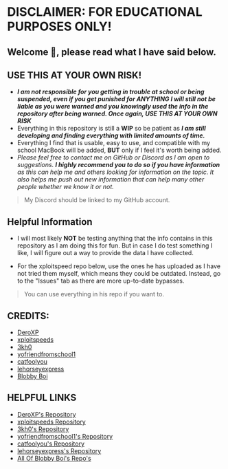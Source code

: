 # DISCLAIMER: FOR EDUCATIONAL PURPOSES ONLY! 
## Welcome 👋, please read what I have said below. 

## USE THIS AT YOUR OWN RISK!

- ***I am not responsible for you getting in trouble at school or being suspended, even if you get punished for ANYTHING I will still not be liable as you were warned and you knowingly used the info in the repository after being warned. Once again, USE THIS AT YOUR OWN RISK***
- Everything in this repository is still a **WIP** so be patient as ***I am still developing and finding everything with limited amounts of time.***
- Everything I find that is usable, easy to use, and compatible with my school MacBook will be added, **BUT** only if I feel it's worth being added.
- _Please feel free to contact me on GitHub or Discord as I am open to suggestions. **I highly recommend you to do so if you have information** as this can help me and others looking for information on the topic. It also helps me push out new information that can help many other people whether we know it or not._
> My Discord should be linked to my GitHub account. 

## Helpful Information 
* I will most likely **NOT** be testing anything that the info contains in this repository as I am doing this for fun. But in case I do test something I like, I will figure out a way to provide the data I have collected.

* For the xploitspeed repo below, ***<DO> </NOT>*** use the ones he has uploaded as I have not tried them myself, which means they could be outdated. Instead, go to the "Issues" tab as there are more up-to-date bypasses.
> You can use everything in his repo if you want to.



## CREDITS:
- [DeroXP](https://github.com/DeroXP)
- [xploitspeeds](https://github.com/xploitspeeds)
- [3kh0](https://github.com/3kh0)
- [yofriendfromschool1](https://github.com/yofriendfromschool1)
- [catfoolyou](https://github.com/catfoolyou)
- [lehorseyexpress](https://github.com/lehorseyexpress)
- [Blobby Boi](https://github.com/Blobby-Boi)



## HELPFUL LINKS
+ [DeroXP's Repository](https://github.com/DeroXP/evading-school-blockers)
+ [xploitspeeds Repository](https://github.com/xploitspeeds/Bookmarklet-Hacks-For-School) 
+ [3kh0's Repository](https://github.com/3kh0/ext-remover)
+ [yofriendfromschool1's Repository](https://github.com/yofriendfromschool1/School-Bypass)
+ [catfoolyou's Repository](https://github.com/catfoolyou/Block-Bypass)
+ [lehorseyexpress's Repository](https://github.com/lehorseyexpress/lehorseyexpress.github.io)
+ [All Of Blobby Boi's Repo's](https://github.com/Blobby-Boi?tab=repositories)
